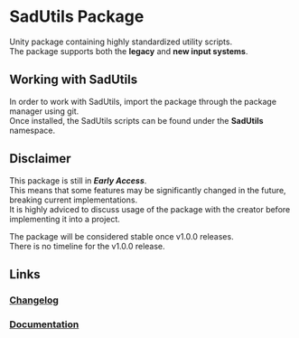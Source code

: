 # SadUtils Package
Unity package containing highly standardized utility scripts.  
The package supports both the **legacy** and **new input systems**.

## Working with SadUtils
In order to work with SadUtils, import the package through the package manager using git.  
Once installed, the SadUtils scripts can be found under the **SadUtils** namespace.

## Disclaimer
This package is still in ***Early Access***.  
This means that some features may be significantly changed in the future, breaking current implementations.  
It is highly adviced to discuss usage of the package with the creator before implementing it into a project.

The package will be considered stable once v1.0.0 releases.  
There is no timeline for the v1.0.0 release.

## Links
### [Changelog](https://github.com/Sad-AI-dev/SadUtils_Package/blob/main/CHANGELOG.md)
### [Documentation](https://github.com/Sad-AI-dev/SadUtils_Package/wiki)

